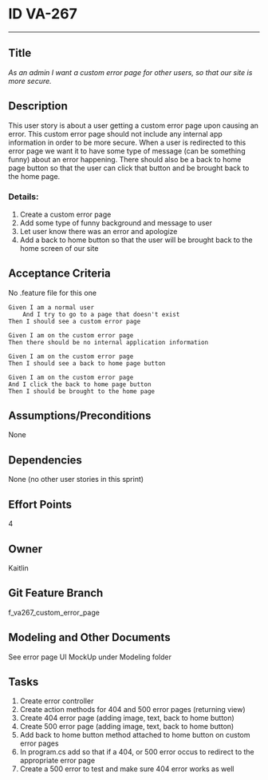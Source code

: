# ID VA-267
<hr>

## Title

*As an admin I want a custom error page for other users, so that our site is more secure.*

## Description

This user story is about a user getting a custom error page upon causing an error. This custom error page should not include any internal app information in order to be more secure. When a user is redirected to this error page we want it to have some type of message (can be something funny) about an error happening. There should also be a back to home page button so that the user can click that button and be brought back to the home page.  

### Details:
1. Create a custom error page 
2. Add some type of funny background and message to user
3. Let user know there was an error and apologize 
4. Add a back to home button so that the user will be brought back to the home screen of our site 

## Acceptance Criteria
No .feature file for this one

    Given I am a normal user 
        And I try to go to a page that doesn't exist
    Then I should see a custom error page 

    Given I am on the custom error page 
    Then there should be no internal application information

    Given I am on the custom error page 
    Then I should see a back to home page button

    Given I am on the custom error page 
    And I click the back to home page button
    Then I should be brought to the home page 

## Assumptions/Preconditions
None
 
## Dependencies
None (no other user stories in this sprint) 

## Effort Points
4

## Owner
Kaitlin

## Git Feature Branch
f_va267_custom_error_page

## Modeling and Other Documents
See error page UI MockUp under Modeling folder  

## Tasks
1. Create error controller 
2. Create action methods for 404 and 500 error pages (returning view)
3. Create 404 error page (adding image, text, back to home button)
4. Create 500 error page (adding image, text, back to home button)
5. Add back to home button method attached to home button on custom error pages 
6. In program.cs add so that if a 404, or 500 error occus to redirect to the appropriate error page 
7. Create a 500 error to test and make sure 404 error works as well 